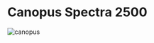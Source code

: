# Canopus Spectra 2500

<img class="zoom-custom-imgs" :src="('/img/win98/canopus.png')" alt="canopus">